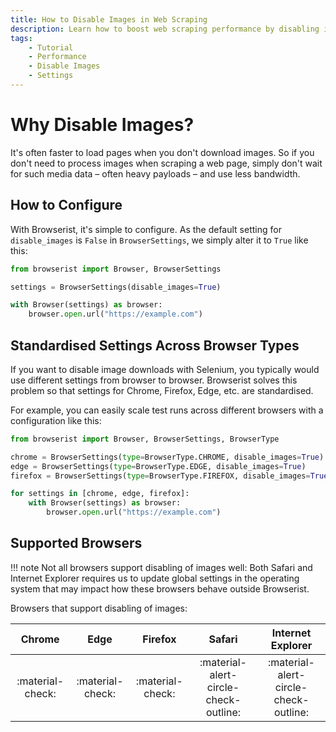 ```yaml
---
title: How to Disable Images in Web Scraping
description: Learn how to boost web scraping performance by disabling images in Chrome, Firefox, Edge. With Browserist, it's easy. Includes code examples for beginners and advanced users.
tags:
    - Tutorial
    - Performance
    - Disable Images
    - Settings
---
```


# Why Disable Images?
It's often faster to load pages when you don't download images. So if you don't need to process images when scraping a web page, simply don't wait for such media data – often heavy payloads – and use less bandwidth.

## How to Configure
With Browserist, it's simple to configure. As the default setting for `disable_images` is `False` in `BrowserSettings`, we simply alter it to `True` like this:

```python linenums="1" hl_lines="3 5"
from browserist import Browser, BrowserSettings

settings = BrowserSettings(disable_images=True)

with Browser(settings) as browser:
    browser.open.url("https://example.com")
```

## Standardised Settings Across Browser Types
If you want to disable image downloads with Selenium, you typically would use different settings from browser to browser. Browserist solves this problem so that settings for Chrome, Firefox, Edge, etc. are standardised.

For example, you can easily scale test runs across different browsers with a configuration like this:

```python linenums="1" hl_lines="3-5"
from browserist import Browser, BrowserSettings, BrowserType

chrome = BrowserSettings(type=BrowserType.CHROME, disable_images=True)
edge = BrowserSettings(type=BrowserType.EDGE, disable_images=True)
firefox = BrowserSettings(type=BrowserType.FIREFOX, disable_images=True)

for settings in [chrome, edge, firefox]:
    with Browser(settings) as browser:
        browser.open.url("https://example.com")
```

## Supported Browsers

!!! note
    Not all browsers support disabling of images well: Both Safari and Internet Explorer requires us to update global settings in the operating system that may impact how these browsers behave outside Browserist.

Browsers that support disabling of images:

<div id="disable-images-supported-browsers-table"></div>

| Chrome           | Edge             | Firefox          | Safari                                | Internet Explorer                     |
| :--------------: | :--------------: | :--------------: | :-----------------------------------: | :-----------------------------------: |
| :material-check: | :material-check: | :material-check: | :material-alert-circle-check-outline: | :material-alert-circle-check-outline: |
